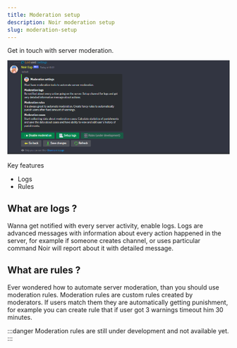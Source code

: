 ```yaml
---
title: Moderation setup
description: Noir moderation setup
slug: moderation-setup
---
```


Get in touch with server moderation.

![moderation ui](img/../../../static/img/docs/moderation-ui.png)

Key features

- Logs
- Rules

## What are logs ?

Wanna get notified with every server activity, enable logs. Logs are advanced messages with information about every action happened in the server, for example if someone creates channel, or uses particular command Noir will report about it with detailed message.

## What are rules ?

Ever wondered how to automate server moderation, than you should use moderation rules. Moderation rules are custom rules created by moderators. If users match them they are automatically getting punishment, for example you can create rule that if user got 3 warnings timeout him 30 minutes.

:::danger
Moderation rules are still under development and not available yet.
:::
